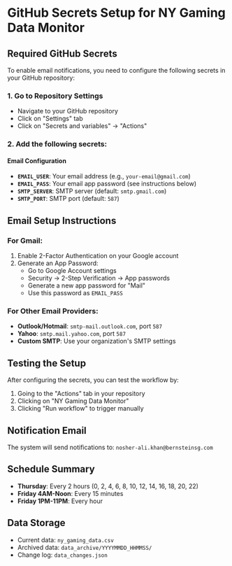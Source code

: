 # GitHub Secrets Setup for NY Gaming Data Monitor

## Required GitHub Secrets

To enable email notifications, you need to configure the following secrets in your GitHub repository:

### 1. Go to Repository Settings
- Navigate to your GitHub repository
- Click on "Settings" tab
- Click on "Secrets and variables" → "Actions"

### 2. Add the following secrets:

#### Email Configuration
- **`EMAIL_USER`**: Your email address (e.g., `your-email@gmail.com`)
- **`EMAIL_PASS`**: Your email app password (see instructions below)
- **`SMTP_SERVER`**: SMTP server (default: `smtp.gmail.com`)
- **`SMTP_PORT`**: SMTP port (default: `587`)

## Email Setup Instructions

### For Gmail:
1. Enable 2-Factor Authentication on your Google account
2. Generate an App Password:
   - Go to Google Account settings
   - Security → 2-Step Verification → App passwords
   - Generate a new app password for "Mail"
   - Use this password as `EMAIL_PASS`

### For Other Email Providers:
- **Outlook/Hotmail**: `smtp-mail.outlook.com`, port `587`
- **Yahoo**: `smtp.mail.yahoo.com`, port `587`
- **Custom SMTP**: Use your organization's SMTP settings

## Testing the Setup

After configuring the secrets, you can test the workflow by:

1. Going to the "Actions" tab in your repository
2. Clicking on "NY Gaming Data Monitor"
3. Clicking "Run workflow" to trigger manually

## Notification Email

The system will send notifications to: `nosher-ali.khan@bernsteinsg.com`

## Schedule Summary

- **Thursday**: Every 2 hours (0, 2, 4, 6, 8, 10, 12, 14, 16, 18, 20, 22)
- **Friday 4AM-Noon**: Every 15 minutes
- **Friday 1PM-11PM**: Every hour

## Data Storage

- Current data: `ny_gaming_data.csv`
- Archived data: `data_archive/YYYYMMDD_HHMMSS/`
- Change log: `data_changes.json`
